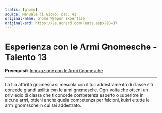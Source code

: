 ```yaml
---
tratis: [gnomo]
source: Manuale di Gioco, pag. 41
original-name: Gnome Weapon Expertise
original-srd: https://2e.aonprd.com/Feats.aspx?ID=37
---
```


# Esperienza con le Armi Gnomesche - Talento 13

**Prerequisiti**
[Innovazione con le Armi Gnomesche](/stirpi/gnomo/innovazione-con-le-armi-gnomesche)

---

La tua affinità gnomesca si mescola con il tuo addestramento di classe e ti
concede grandi abilità con le armi gnomesche. Ogni volta che ottieni un
privilegio di classe che ti concede competenza esperto o superiore in alcune
armi, ottieni anche quella competenza per falcioni, kukri e tutte le armi
gnomesche in cui sei addestrato.
